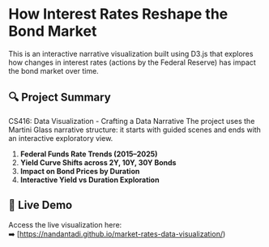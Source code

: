 # How Interest Rates Reshape the Bond Market

This is an interactive narrative visualization built using D3.js that explores how changes in interest rates (actions by the Federal Reserve) has impact the bond market over time.

## 🔍 Project Summary

CS416: Data Visualization - Crafting a Data Narrative
The project uses the Martini Glass narrative structure: it starts with guided scenes and ends with an interactive exploratory view.
1. **Federal Funds Rate Trends (2015–2025)**  
2. **Yield Curve Shifts across 2Y, 10Y, 30Y Bonds**  
3. **Impact on Bond Prices by Duration**  
4. **Interactive Yield vs Duration Exploration**

## 🔗 Live Demo

Access the live visualization here:  
➡️ [https://nandantadi.github.io/market-rates-data-visualization/)  
